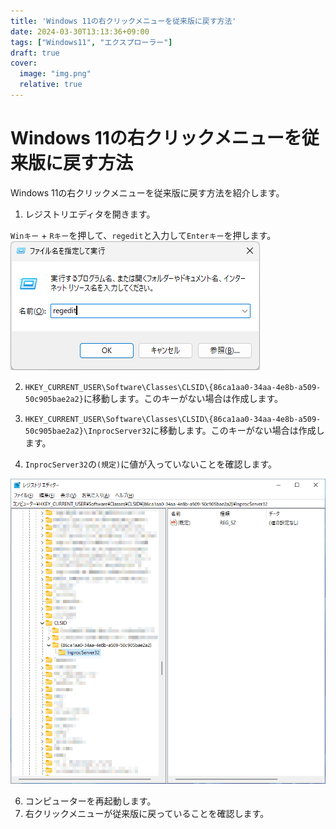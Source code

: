 ```yaml
---
title: 'Windows 11の右クリックメニューを従来版に戻す方法'
date: 2024-03-30T13:13:36+09:00
tags: ["Windows11", "エクスプローラー"]
draft: true
cover:
  image: "img.png"
  relative: true
---
```


# Windows 11の右クリックメニューを従来版に戻す方法

Windows 11の右クリックメニューを従来版に戻す方法を紹介します。

1. レジストリエディタを開きます。

`Winキー` + `Rキー`を押して、`regedit`と入力して`Enterキー`を押します。
![img_1.png](img_1.png)　

2. `HKEY_CURRENT_USER\Software\Classes\CLSID\{86ca1aa0-34aa-4e8b-a509-50c905bae2a2}`に移動します。このキーがない場合は作成します。


4. `HKEY_CURRENT_USER\Software\Classes\CLSID\{86ca1aa0-34aa-4e8b-a509-50c905bae2a2}\InprocServer32`に移動します。このキーがない場合は作成します。
5. `InprocServer32`の`(規定)`に値が入っていないことを確認します。

![img_2.png](img_2.png)

6. コンピューターを再起動します。
7. 右クリックメニューが従来版に戻っていることを確認します。
